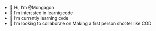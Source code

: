 - 👋 Hi, I’m @Mongagon
- 👀 I’m interested in learnig code
- 🌱 I’m currently learning code
- 💞️ I’m looking to collaborate on Making a first person shooter like COD


<!---
Mongagon/Mongagon is a ✨ special ✨ repository because its `README.md` (this file) appears on your GitHub profile.
You can click the Preview link to take a look at your changes.
--->
